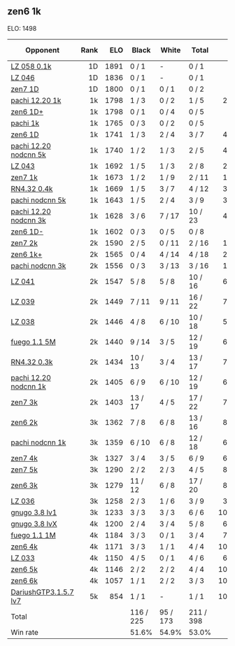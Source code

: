 ## zen6 1k ##

ELO: 1498

Opponent | Rank | ELO | Black | White | Total | Win rate
---------|-----:|----:|-------|-------|-------|-------:
[LZ 058 0.1k](LZ%20058%200.1k.md) | 1D | 1891 | 0 / 1 | - | 0 / 1 | 0.0%
[LZ 046](LZ%20046.md) | 1D | 1836 | 0 / 1 | - | 0 / 1 | 0.0%
[zen7 1D](zen7%201D.md) | 1D | 1800 | 0 / 1 | 0 / 1 | 0 / 2 | 0.0%
[pachi 12.20 1k](pachi%2012.20%201k.md) | 1k | 1798 | 1 / 3 | 0 / 2 | 1 / 5 | 20.0%
[zen6 1D+](zen6%201D+.md) | 1k | 1798 | 0 / 1 | 0 / 4 | 0 / 5 | 0.0%
[pachi 1k](pachi%201k.md) | 1k | 1765 | 0 / 3 | 0 / 2 | 0 / 5 | 0.0%
[zen6 1D](zen6%201D.md) | 1k | 1741 | 1 / 3 | 2 / 4 | 3 / 7 | 42.9%
[pachi 12.20 nodcnn 5k](pachi%2012.20%20nodcnn%205k.md) | 1k | 1740 | 1 / 2 | 1 / 3 | 2 / 5 | 40.0%
[LZ 043](LZ%20043.md) | 1k | 1692 | 1 / 5 | 1 / 3 | 2 / 8 | 25.0%
[zen7 1k](zen7%201k.md) | 1k | 1673 | 1 / 2 | 1 / 9 | 2 / 11 | 18.2%
[RN4.32 0.4k](RN4.32%200.4k.md) | 1k | 1669 | 1 / 5 | 3 / 7 | 4 / 12 | 33.3%
[pachi nodcnn 5k](pachi%20nodcnn%205k.md) | 1k | 1643 | 1 / 5 | 2 / 4 | 3 / 9 | 33.3%
[pachi 12.20 nodcnn 3k](pachi%2012.20%20nodcnn%203k.md) | 1k | 1628 | 3 / 6 | 7 / 17 | 10 / 23 | 43.5%
[zen6 1D-](zen6%201D-.md) | 1k | 1602 | 0 / 3 | 0 / 5 | 0 / 8 | 0.0%
[zen7 2k](zen7%202k.md) | 2k | 1590 | 2 / 5 | 0 / 11 | 2 / 16 | 12.5%
[zen6 1k+](zen6%201k+.md) | 2k | 1565 | 0 / 4 | 4 / 14 | 4 / 18 | 22.2%
[pachi nodcnn 3k](pachi%20nodcnn%203k.md) | 2k | 1556 | 0 / 3 | 3 / 13 | 3 / 16 | 18.8%
[LZ 041](LZ%20041.md) | 2k | 1547 | 5 / 8 | 5 / 8 | 10 / 16 | 62.5%
[LZ 039](LZ%20039.md) | 2k | 1449 | 7 / 11 | 9 / 11 | 16 / 22 | 72.7%
[LZ 038](LZ%20038.md) | 2k | 1446 | 4 / 8 | 6 / 10 | 10 / 18 | 55.6%
[fuego 1.1 5M](fuego%201.1%205M.md) | 2k | 1440 | 9 / 14 | 3 / 5 | 12 / 19 | 63.2%
[RN4.32 0.3k](RN4.32%200.3k.md) | 2k | 1434 | 10 / 13 | 3 / 4 | 13 / 17 | 76.5%
[pachi 12.20 nodcnn 1k](pachi%2012.20%20nodcnn%201k.md) | 2k | 1405 | 6 / 9 | 6 / 10 | 12 / 19 | 63.2%
[zen7 3k](zen7%203k.md) | 2k | 1403 | 13 / 17 | 4 / 5 | 17 / 22 | 77.3%
[zen6 2k](zen6%202k.md) | 3k | 1362 | 7 / 8 | 6 / 8 | 13 / 16 | 81.3%
[pachi nodcnn 1k](pachi%20nodcnn%201k.md) | 3k | 1359 | 6 / 10 | 6 / 8 | 12 / 18 | 66.7%
[zen7 4k](zen7%204k.md) | 3k | 1327 | 3 / 4 | 3 / 5 | 6 / 9 | 66.7%
[zen7 5k](zen7%205k.md) | 3k | 1290 | 2 / 2 | 2 / 3 | 4 / 5 | 80.0%
[zen6 3k](zen6%203k.md) | 3k | 1279 | 11 / 12 | 6 / 8 | 17 / 20 | 85.0%
[LZ 036](LZ%20036.md) | 3k | 1258 | 2 / 3 | 1 / 6 | 3 / 9 | 33.3%
[gnugo 3.8 lv1](gnugo%203.8%20lv1.md) | 3k | 1233 | 3 / 3 | 3 / 3 | 6 / 6 | 100.0%
[gnugo 3.8 lvX](gnugo%203.8%20lvX.md) | 4k | 1200 | 2 / 4 | 3 / 4 | 5 / 8 | 62.5%
[fuego 1.1 1M](fuego%201.1%201M.md) | 4k | 1184 | 3 / 3 | 0 / 1 | 3 / 4 | 75.0%
[zen6 4k](zen6%204k.md) | 4k | 1171 | 3 / 3 | 1 / 1 | 4 / 4 | 100.0%
[LZ 033](LZ%20033.md) | 4k | 1150 | 4 / 5 | 0 / 1 | 4 / 6 | 66.7%
[zen6 5k](zen6%205k.md) | 4k | 1146 | 2 / 2 | 2 / 2 | 4 / 4 | 100.0%
[zen6 6k](zen6%206k.md) | 4k | 1057 | 1 / 1 | 2 / 2 | 3 / 3 | 100.0%
[DariushGTP3.1.5.7 lv7](DariushGTP3.1.5.7%20lv7.md) | 5k | 854 | 1 / 1 | - | 1 / 1 | 100.0%
Total | | | 116 / 225 | 95 / 173 | 211 / 398 | 
Win rate| | | 51.6% | 54.9% | 53.0% | 

